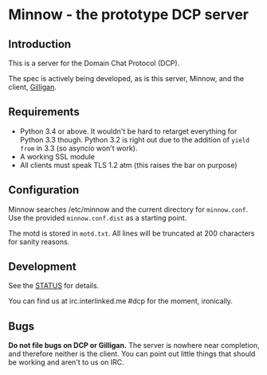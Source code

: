 # Minnow - the prototype DCP server

## Introduction
This is a server for the Domain Chat Protocol (DCP).

The spec is actively being developed, as is this server, Minnow, and the
client, [Gilligan](https://github.com/DCP-Project/gilligan-prototype).

## Requirements
* Python 3.4 or above. It wouldn't be hard to retarget everything for Python
3.3 though. Python 3.2 is right out due to the addition of `yield from` in 3.3
(so asyncio won't work).
* A working SSL module
* All clients must speak TLS 1.2 atm (this raises the bar on purpose)

## Configuration
Minnow searches /etc/minnow and the current directory for `minnow.conf`.
Use the provided `minnow.conf.dist` as a starting point.

The motd is stored in `motd.txt`. All lines will be truncated at 200 characters
for sanity reasons.

## Development
See the [STATUS](https://github.com/DCP-Project/minnow-prototype/blob/master/status.md)
for details.

You can find us at irc.interlinked.me #dcp for the moment, ironically.

## Bugs
**Do not file bugs on DCP or Gilligan.** The server is nowhere near completion,
and therefore neither is the client. You can point out little things that
should be working and aren't to us on IRC.
